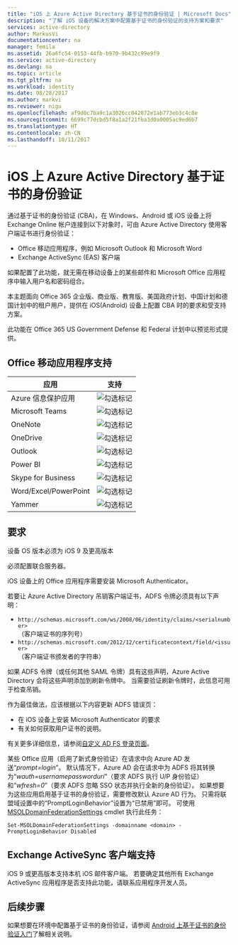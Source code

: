 ```yaml
---
title: "iOS 上 Azure Active Directory 基于证书的身份验证 | Microsoft Docs"
description: "了解 iOS 设备的解决方案中配置基于证书的身份验证的支持方案和要求"
services: active-directory
author: MarkusVi
documentationcenter: na
manager: femila
ms.assetid: 26a6fc54-0153-44fb-b970-9b432c99e9f9
ms.service: active-directory
ms.devlang: na
ms.topic: article
ms.tgt_pltfrm: na
ms.workload: identity
ms.date: 08/28/2017
ms.author: markvi
ms.reviewer: nigu
ms.openlocfilehash: af9d0c7ba9c1a3026cc042872e1ab773eb3c4c8e
ms.sourcegitcommit: 6699c77dcbd5f8a1a2f21fba3d0a0005ac9ed6b7
ms.translationtype: HT
ms.contentlocale: zh-CN
ms.lasthandoff: 10/11/2017
---
```

# <a name="azure-active-directory-certificate-based-authentication-on-ios"></a>iOS 上 Azure Active Directory 基于证书的身份验证

通过基于证书的身份验证 (CBA)，在 Windows、Android 或 iOS 设备上将 Exchange Online 帐户连接到以下对象时，可由 Azure Active Directory 使用客户端证书进行身份验证： 

* Office 移动应用程序，例如 Microsoft Outlook 和 Microsoft Word   
* Exchange ActiveSync (EAS) 客户端 

如果配置了此功能，就无需在移动设备上的某些邮件和 Microsoft Office 应用程序中输入用户名和密码组合。 

本主题面向 Office 365 企业版、商业版、教育版、美国政府计划、中国计划和德国计划中的租户用户，提供在 iOS(Android) 设备上配置 CBA 时的要求和受支持方案。

此功能在 Office 365 US Government Defense 和 Federal 计划中以预览形式提供。




## <a name="office-mobile-applications-support"></a>Office 移动应用程序支持

| 应用 | 支持 |
| --- | --- |
| Azure 信息保护应用 |![勾选标记][1] |
| Microsoft Teams |![勾选标记][1] |
| OneNote |![勾选标记][1] |
| OneDrive |![勾选标记][1] |
| Outlook |![勾选标记][1] |
| Power BI |![勾选标记][1] |
| Skype for Business |![勾选标记][1] |
| Word/Excel/PowerPoint |![勾选标记][1] |
| Yammer |![勾选标记][1] |


## <a name="requirements"></a>要求 

设备 OS 版本必须为 iOS 9 及更高版本 

必须配置联合服务器。  

iOS 设备上的 Office 应用程序需要安装 Microsoft Authenticator。  

若要让 Azure Active Directory 吊销客户端证书，ADFS 令牌必须具有以下声明：  

* `http://schemas.microsoft.com/ws/2008/06/identity/claims/<serialnumber>`  
  （客户端证书的序列号） 
* `http://schemas.microsoft.com/2012/12/certificatecontext/field/<issuer>`  
  （客户端证书颁发者的字符串） 

如果 ADFS 令牌（或任何其他 SAML 令牌）具有这些声明，Azure Active Directory 会将这些声明添加到刷新令牌中。 当需要验证刷新令牌时，此信息可用于检查吊销。 

作为最佳做法，应该根据以下内容更新 ADFS 错误页：

* 在 iOS 设备上安装 Microsoft Authenticator 的要求
* 有关如何获取用户证书的说明。 

有关更多详细信息，请参阅[自定义 AD FS 登录页面](https://technet.microsoft.com/library/dn280950.aspx)。

某些 Office 应用（启用了新式身份验证）在请求中向 Azure AD 发送“*prompt=login*”。 默认情况下，Azure AD 会在请求中为 ADFS 将其转换为“*wauth=usernamepassworduri*”（要求 ADFS 执行 U/P 身份验证）和“*wfresh=0*”（要求 ADFS 忽略 SSO 状态并执行全新的身份验证）。 如果想要为这些应用启用基于证书的身份验证，需要修改默认 Azure AD 行为。 只需将联盟域设置中的“PromptLoginBehavior”设置为“已禁用”即可。 可使用 [MSOLDomainFederationSettings](/powershell/module/msonline/set-msoldomainfederationsettings?view=azureadps-1.0) cmdlet 执行此任务：

`Set-MSOLDomainFederationSettings -domainname <domain> -PromptLoginBehavior Disabled`
  

## <a name="exchange-activesync-clients-support"></a>Exchange ActiveSync 客户端支持
iOS 9 或更高版本支持本机 iOS 邮件客户端。 若要确定其他所有 Exchange ActiveSync 应用程序是否支持此功能，请联系应用程序开发人员。  


## <a name="next-steps"></a>后续步骤

如果想要在环境中配置基于证书的身份验证，请参阅 [Android 上基于证书的身份验证入门](active-directory-certificate-based-authentication-get-started.md)了解相关说明。


<!--Image references-->
[1]: ./media/active-directory-certificate-based-authentication-ios/ic195031.png
